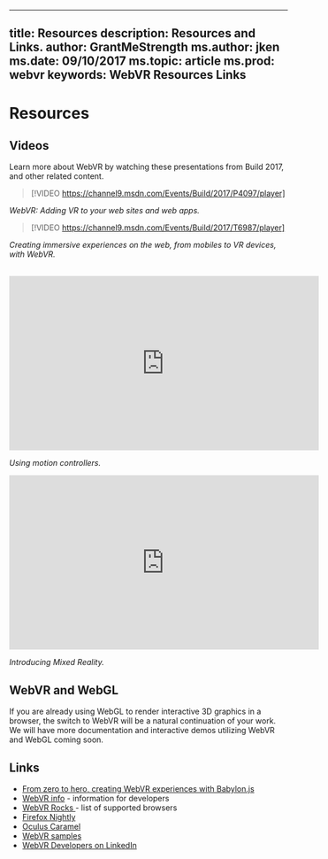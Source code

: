 
---
title: Resources
description: Resources and Links. 
author: GrantMeStrength
ms.author: jken
ms.date: 09/10/2017
ms.topic: article
ms.prod: webvr
keywords: WebVR Resources Links
---

# Resources

## Videos

Learn more about WebVR by watching these presentations from Build 2017, and other related content.

> [!VIDEO https://channel9.msdn.com/Events/Build/2017/P4097/player]

<i>WebVR: Adding VR to your web sites and web apps.</i>


> [!VIDEO https://channel9.msdn.com/Events/Build/2017/T6987/player]

<i>Creating immersive experiences on the web, from mobiles to VR devices, with WebVR.</i>

<br>

<iframe width="560" height="315" src="https://www.youtube.com/embed/1nlcdDNOdm8" frameborder="0" allowfullscreen></iframe>

<i>Using motion controllers.</i>

<iframe width="560" height="315" src="https://www.youtube.com/embed/_xpI0JosYUk" frameborder="0" allowfullscreen></iframe>

<i>Introducing Mixed Reality.</i>

## WebVR and WebGL
If you are already using WebGL to render interactive 3D graphics in a browser, the switch to WebVR will be a natural continuation of your work. We will have more documentation and interactive demos utilizing WebVR and WebGL coming soon.


## Links

* [From zero to hero, creating WebVR experiences with Babylon.js](https://www.davrous.com/2017/07/07/from-zero-to-hero-creating-webvr-experiences-with-babylon-js-on-all-platforms/)
* [WebVR info](https://webvr.info/developers) - information for developers
* [WebVR Rocks ](https://webvr.rocks) - list of supported browsers
* [Firefox Nightly](https://webvr.rocks/firefox)
* [Oculus Caramel](https://www.oculus.com/experiences/gear-vr/1290985657630933/)
* [WebVR samples](https://webvr.info/samples/)
* [WebVR Developers on LinkedIn](https://www.linkedin.com/groups/13500607/profile)
